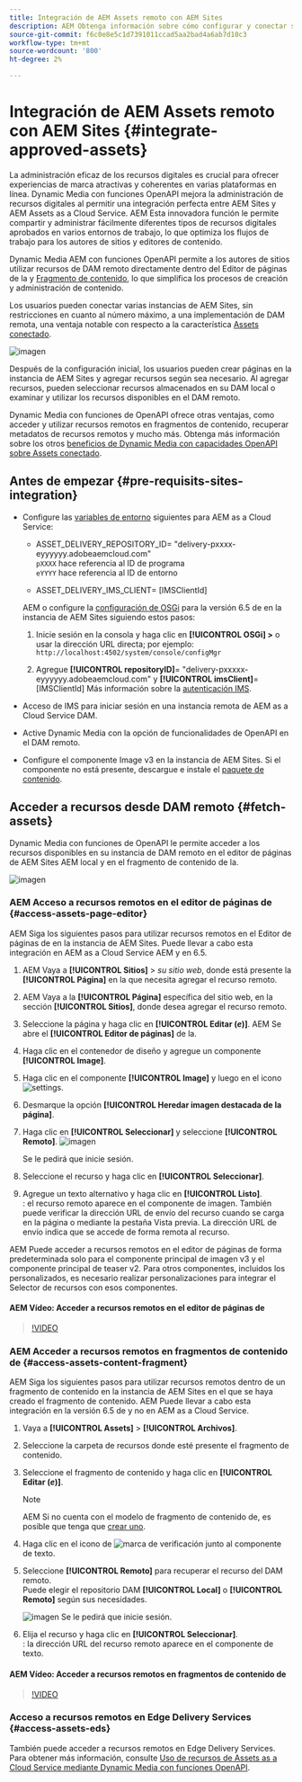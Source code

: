```yaml
---
title: Integración de AEM Assets remoto con AEM Sites
description: AEM Obtenga información sobre cómo configurar y conectar sitios de con AEM Assets aprobado en Creative Cloud.
source-git-commit: f6c0e8e5c1d7391011ccad5aa2bad4a6ab7d10c3
workflow-type: tm+mt
source-wordcount: '800'
ht-degree: 2%

---
```



# Integración de AEM Assets remoto con AEM Sites  {#integrate-approved-assets}

La administración eficaz de los recursos digitales es crucial para ofrecer experiencias de marca atractivas y coherentes en varias plataformas en línea. Dynamic Media con funciones OpenAPI mejora la administración de recursos digitales al permitir una integración perfecta entre AEM Sites y AEM Assets as a Cloud Service. AEM Esta innovadora función le permite compartir y administrar fácilmente diferentes tipos de recursos digitales aprobados en varios entornos de trabajo, lo que optimiza los flujos de trabajo para los autores de sitios y editores de contenido.

Dynamic Media AEM con funciones OpenAPI permite a los autores de sitios utilizar recursos de DAM remoto directamente dentro del Editor de páginas de la y [Fragmento de contenido](https://experienceleague.adobe.com/docs/experience-manager-65/content/assets/content-fragments/content-fragments.html), lo que simplifica los procesos de creación y administración de contenido.

Los usuarios pueden conectar varias instancias de AEM Sites, sin restricciones en cuanto al número máximo, a una implementación de DAM remota, una ventaja notable con respecto a la característica [Assets conectado](use-assets-across-connected-assets-instances.md).

![imagen](/help/assets/assets/connected-assets-rdam.png)

Después de la configuración inicial, los usuarios pueden crear páginas en la instancia de AEM Sites y agregar recursos según sea necesario. Al agregar recursos, pueden seleccionar recursos almacenados en su DAM local o examinar y utilizar los recursos disponibles en el DAM remoto.

Dynamic Media con funciones de OpenAPI ofrece otras ventajas, como acceder y utilizar recursos remotos en fragmentos de contenido, recuperar metadatos de recursos remotos y mucho más. Obtenga más información sobre los otros [beneficios de Dynamic Media con capacidades OpenAPI sobre Assets conectado](/help/assets/dynamic-media-open-apis-faqs.md).

## Antes de empezar {#pre-requisits-sites-integration}

* Configure las [variables de entorno](/help/implementing/cloud-manager/environment-variables.md#add-variables) siguientes para AEM as a Cloud Service:

   * ASSET_DELIVERY_REPOSITORY_ID= &quot;delivery-pxxxx-eyyyyyy.adobeaemcloud.com&quot; <br>
     `pXXXX` hace referencia al ID de programa <br>
     `eYYYY` hace referencia al ID de entorno

   * ASSET_DELIVERY_IMS_CLIENT= [IMSClientId]

  AEM o configure la [configuración de OSGi](https://experienceleague.adobe.com/docs/experience-manager-65/content/implementing/deploying/configuring/configuring-osgi.html) para la versión 6.5 de en la instancia de AEM Sites siguiendo estos pasos:

   1. Inicie sesión en la consola y haga clic en **[!UICONTROL OSGi] >** o
usar la dirección URL directa; por ejemplo: `http://localhost:4502/system/console/configMgr`

   1. Agregue **[!UICONTROL repositoryID]**= &quot;delivery-pxxxxx-eyyyyyy.adobeaemcloud.com&quot; y **[!UICONTROL imsClient]**= [IMSClientId]
Más información sobre la [autenticación IMS](https://experienceleague.adobe.com/docs/experience-manager-65/content/security/ims-config-and-admin-console.html).

* Acceso de IMS para iniciar sesión en una instancia remota de AEM as a Cloud Service DAM.

* Active Dynamic Media con la opción de funcionalidades de OpenAPI en el DAM remoto.

* Configure el componente Image v3 en la instancia de AEM Sites. Si el componente no está presente, descargue e instale el [paquete de contenido](https://github.com/adobe/aem-core-wcm-components/releases/tag/core.wcm.components.reactor-2.23.0).

## Acceder a recursos desde DAM remoto {#fetch-assets}

Dynamic Media con funciones de OpenAPI le permite acceder a los recursos disponibles en su instancia de DAM remoto en el editor de páginas de AEM Sites AEM local y en el fragmento de contenido de la.

![imagen](/help/assets/assets/open-APIs.png)

### AEM Acceso a recursos remotos en el editor de páginas de {#access-assets-page-editor}

AEM Siga los siguientes pasos para utilizar recursos remotos en el Editor de páginas de en la instancia de AEM Sites. Puede llevar a cabo esta integración en AEM as a Cloud Service AEM y en 6.5.

1. AEM Vaya a **[!UICONTROL Sitios]** > _su sitio web_, donde está presente la **[!UICONTROL Página]** en la que necesita agregar el recurso remoto.
1. AEM Vaya a la **[!UICONTROL Página]** específica del sitio web, en la sección **[!UICONTROL Sitios]**, donde desea agregar el recurso remoto.
1. Seleccione la página y haga clic en **[!UICONTROL Editar (_e_)]**. AEM Se abre el **[!UICONTROL Editor de páginas]** de la.
1. Haga clic en el contenedor de diseño y agregue un componente **[!UICONTROL Image]**.
1. Haga clic en el componente **[!UICONTROL Image]** y luego en el icono ![settings](/help/assets/assets/do-not-localize/settings-icon.svg).
1. Desmarque la opción **[!UICONTROL Heredar imagen destacada de la página]**.
1. Haga clic en **[!UICONTROL Seleccionar]** y seleccione **[!UICONTROL Remoto]**.
   ![imagen](/help/assets/assets/uncheck-inherit-option.jpg)

   Se le pedirá que inicie sesión.
1. Seleccione el recurso y haga clic en **[!UICONTROL Seleccionar]**.
1. Agregue un texto alternativo y haga clic en **[!UICONTROL Listo]**.
   <br>: el recurso remoto aparece en el componente de imagen. También puede verificar la dirección URL de envío del recurso cuando se carga en la página o mediante la pestaña Vista previa. La dirección URL de envío indica que se accede de forma remota al recurso.

AEM Puede acceder a recursos remotos en el editor de páginas de forma predeterminada solo para el componente principal de imagen v3 y el componente principal de teaser v2. Para otros componentes, incluidos los personalizados, es necesario realizar personalizaciones para integrar el Selector de recursos con esos componentes.

#### AEM Vídeo: Acceder a recursos remotos en el editor de páginas de

>[!VIDEO](https://video.tv.adobe.com/v/3427666)

### AEM Acceder a recursos remotos en fragmentos de contenido de {#access-assets-content-fragment}

AEM Siga los siguientes pasos para utilizar recursos remotos dentro de un fragmento de contenido en la instancia de AEM Sites en el que se haya creado el fragmento de contenido. AEM Puede llevar a cabo esta integración en la versión 6.5 de y no en AEM as a Cloud Service.

1. Vaya a **[!UICONTROL Assets]** > **[!UICONTROL Archivos]**.
1. Seleccione la carpeta de recursos donde esté presente el fragmento de contenido.
1. Seleccione el fragmento de contenido y haga clic en **[!UICONTROL Editar (_e_)]**.

   >[!NOTE]
   >
   >AEM Si no cuenta con el modelo de fragmento de contenido de, es posible que tenga que [crear uno](https://experienceleague.adobe.com/docs/experience-manager-65/content/assets/content-fragments/content-fragments-models.html?lang=en).

1. Haga clic en el icono de ![marca de verificación](/help/assets/assets/do-not-localize/checkmark-icon.svg) junto al componente de texto.
1. Seleccione **[!UICONTROL Remoto]** para recuperar el recurso del DAM remoto. <br>
Puede elegir el repositorio DAM **[!UICONTROL Local]** o **[!UICONTROL Remoto]** según sus necesidades.

   ![imagen](/help/assets/assets/cf-pick.jpg)
Se le pedirá que inicie sesión.
1. Elija el recurso y haga clic en **[!UICONTROL Seleccionar]**.
   <br>: la dirección URL del recurso remoto aparece en el componente de texto.

#### AEM Vídeo: Acceder a recursos remotos en fragmentos de contenido de

>[!VIDEO](https://video.tv.adobe.com/v/3427667)

### Acceso a recursos remotos en Edge Delivery Services {#access-assets-eds}

También puede acceder a recursos remotos en Edge Delivery Services. Para obtener más información, consulte [Uso de recursos de Assets as a Cloud Service mediante Dynamic Media con funciones OpenAPI](https://www.aem.live/docs/aem-assets-sidekick-plugin#utilizing-assets-from-assets-cloud-services-delivered-via-dynamic-media-with-openapi).
